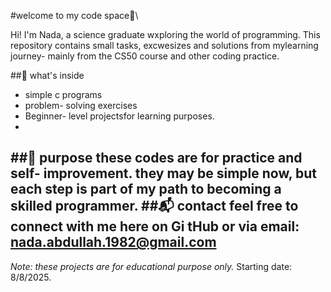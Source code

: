 #welcome to my code space👋\

Hi! I'm Nada, a science graduate wxploring the world of programming.
This repository contains small tasks, excwesizes and solutions from mylearning journey- mainly from the CS50 course and other coding practice.

##📌 what's inside
- simple c programs
- problem- solving exercises
- Beginner- level projectsfor learning purposes.
- 
##🎯 purpose
these codes are for practice and self- improvement.
they may be simple now, but each step is part of my path to becoming a skilled programmer.
##📬 contact
feel free to connect with me here on Gi tHub or via email: nada.abdullah.1982@gmail.com
---

*Note: these projects are for educational purpose only.*
Starting date: 8/8/2025.
